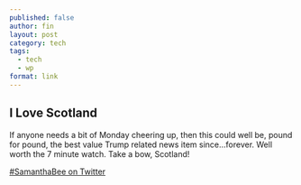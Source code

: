 ```yaml
---
published: false
author: fin
layout: post
category: tech
tags:
  - tech
  - wp
format: link
---
```

## I Love Scotland


If anyone needs a bit of Monday cheering up, then this could well be, pound for pound, the best value Trump related news item since...forever. Well worth the 7 minute watch. Take a bow, Scotland!

[#SamanthaBee on Twitter](https://twitter.com/fullfrontalsamb/status/829724776335810560)
